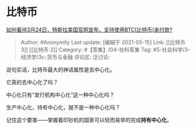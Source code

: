 # 比特币
[如何看待3月24日，特斯拉美国官网宣布，支持使用BTC(比特币)来付款?](https://www.zhihu.com/question/451007508/answer/1798294390)

> Author: #Anonymity
> Last update: [编辑于 2021-05-15]
> Link: [[比特币 3]] [[比特币 2]]
> Category: #【答集】/04-社科答集
> Tag: #5-社会科学/3-经济学/3c-货币与金融
> 评论区:
> 泛讨论:

说句实话，比特币最大的神话属性是去中心化。

它真的去中心化了吗？

中心化只有“发行机构中心化”这一种中心化吗？

生产中心化、持有中心化，就不是一种中心化吗？

记住这个要害——掌握着印钞机的国家可以轻而易举的完成**持有中心化**。
